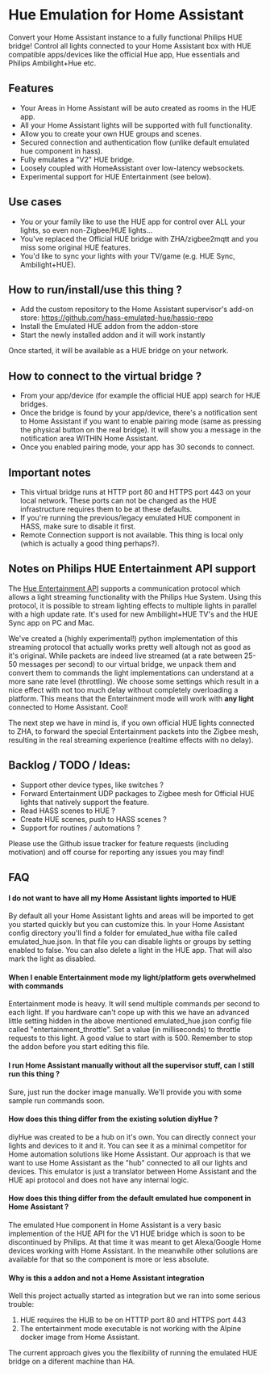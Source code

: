 # Hue Emulation for Home Assistant

Convert your Home Assistant instance to a fully functional Philips HUE bridge!
Control all lights connected to your Home Assistant box with HUE compatible apps/devices like the official Hue app, Hue essentials and Philips Ambilight+Hue etc.

## Features
- Your Areas in Home Assistant will be auto created as rooms in the HUE app.
- All your Home Assistant lights will be supported with full functionality.
- Allow you to create your own HUE groups and scenes.
- Secured connection and authentication flow (unlike default emulated hue component in hass).
- Fully emulates a "V2" HUE bridge.
- Loosely coupled with HomeAssistant over low-latency websockets.
- Experimental support for HUE Entertainment (see below).

## Use cases
- You or your family like to use the HUE app for control over ALL your lights, so even non-Zigbee/HUE lights...
- You've replaced the Official HUE bridge with ZHA/zigbee2mqtt and you miss some original HUE features.
- You'd like to sync your lights with your TV/game (e.g. HUE Sync, Ambilight+HUE).

## How to run/install/use this thing ?
- Add the custom repository to the Home Assistant supervisor's add-on store: 
  https://github.com/hass-emulated-hue/hassio-repo
- Install the Emulated HUE addon from the addon-store
- Start the newly installed addon and it will work instantly

Once started, it will be available as a HUE bridge on your network.

## How to connect to the virtual bridge ?
- From your app/device (for example the official HUE app) search for HUE bridges.
- Once the bridge is found by your app/device, there's a notification sent to Home Assistant if you want to enable pairing mode (same as pressing the physical button on the real bridge). It will show you a message in the notification area WITHIN Home Assistant.
- Once you enabled pairing mode, your app has 30 seconds to connect.

## Important notes
- This virtual bridge runs at HTTP port 80 and HTTPS port 443 on your local network. These ports can not be changed as the HUE infrastructure requires them to be at these defaults.
- If you're running the previous/legacy emulated HUE component in HASS, make sure to disable it first.
- Remote Connection support is not available. This thing is local only (which is actually a good thing perhaps?).

## Notes on Philips HUE Entertainment API support
The [Hue Entertainment API](https://developers.meethue.com/develop/hue-entertainment/philips-hue-entertainment-api/) supports a communication protocol which allows a light streaming functionality with the Philips Hue System. Using this protocol, it is possible to stream lighting effects to multiple lights in parallel with a high update rate. It's used for new Ambilight+HUE TV's and the HUE Sync app on PC and Mac.

We've created a (highly experimental!) python implementation of this streaming protocol that actually works pretty well altough not as good as it's original. While packets are indeed live streamed (at a rate between 25-50 messages per second) to our virtual bridge, we unpack them and convert them to commands the light implementations can understand at a more sane rate level (throttling). We choose some settings which result in a nice effect with not too much delay without completely overloading a platform. This means that the Entertainment mode will work with **any light** connected to Home Assistant. Cool! 

The next step we have in mind is, if you own official HUE lights connected to ZHA, to forward the special Entertainment packets into the Zigbee mesh, resulting in the real streaming experience (realtime effects with no delay). 


## Backlog / TODO / Ideas:
- Support other device types, like switches ?
- Forward Entertainment UDP packages to Zigbee mesh for Official HUE lights that natively support the feature.
- Read HASS scenes to HUE ?
- Create HUE scenes, push to HASS scenes ?
- Support for routines / automations ?

Please use the Github issue tracker for feature requests (including motivation) and off course for reporting any issues you may find!


## FAQ


#### I do not want to have all my Home Assistant lights imported to HUE
By default all your Home Assistant lights and areas will be imported to get you started quickly but you can customize this.
In your Home Assistant config directory you'll find a folder for emulated_hue witha file called emulated_hue.json.
In that file you can disable lights or groups by setting enabled to false.
You can also delete a light in the HUE app. That will also mark the light as disabled.



#### When I enable Entertainment mode my light/platform gets overwhelmed with commands

Entertainment mode is heavy. It will send multiple commands per second to each light. If you hardware can't cope up with this we have an advanced little setting hidden in the above mentioned emulated_hue.json config file called "entertainment_throttle". Set a value (in milliseconds) to throttle requests to this light. A good value to start with is 500. Remember to stop the addon before you start editing this file.



#### I run Home Assistant manually without all the supervisor stuff, can I still run this thing ?
Sure, just run the docker image manually. We'll provide you with some sample run commands soon.


#### How does this thing differ from the existing solution diyHue ?

diyHue was created to be a hub on it's own. You can directly connect your lights and devices to it and it. You can see it as a minimal competitor for Home automation solutions like Home Assistant. Our approach is that we want to use Home Assistant as the "hub" connected to all our lights and devices. This emulator is just a translator between Home Assistant and the HUE api protocol and does not have any internal logic. 


#### How does this thing differ from the default emulated hue component in Home Assistant ?
The emulated Hue component in Home Assistant is a very basic implemention of the HUE API for the V1 HUE bridge which is soon to be discontinued by Philips. At that time it was meant to get Alexa/Google Home devices working with Home Assistant. In the meanwhile other solutions are available for that so the component is more or less absolute.


#### Why is this a addon and not a Home Assistant integration
Well this project actually started as integration but we ran into some serious trouble:
1) HUE requires the HUB to be on HTTTP port 80 and HTTPS port 443
2) The entertainment mode executable is not working with the Alpine docker image from Home Assistant.

The current approach gives you the flexibility of running the emulated HUE bridge on a diferent machine than HA.

